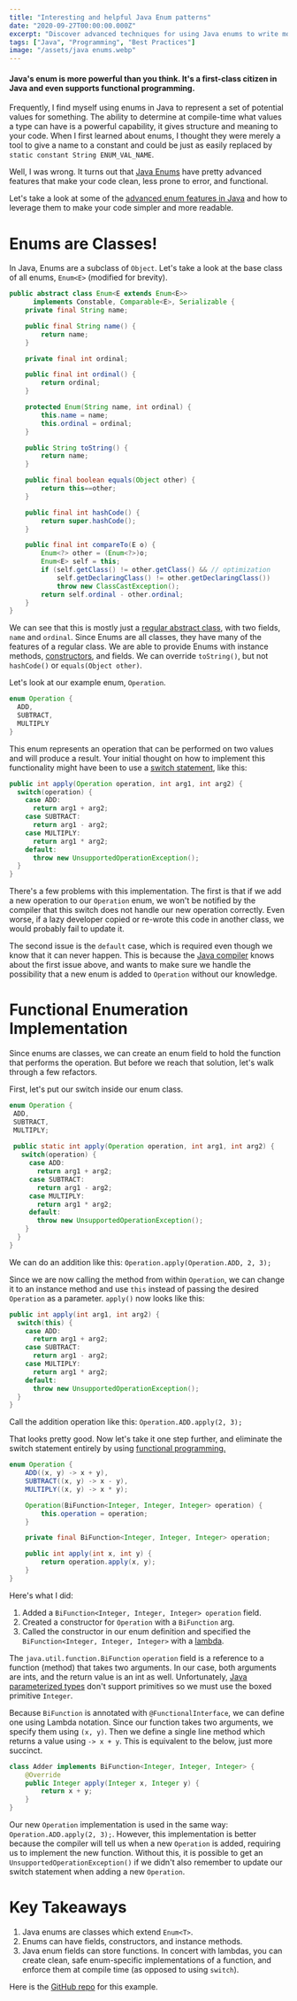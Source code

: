 ```yaml
---
title: "Interesting and helpful Java Enum patterns"
date: "2020-09-27T00:00:00.000Z"
excerpt: "Discover advanced techniques for using Java enums to write more maintainable and type-safe code."
tags: ["Java", "Programming", "Best Practices"]
image: "/assets/java enums.webp"
---
```

#### Java's enum is more powerful than you think. It's a first-class citizen in Java and even supports functional programming.

Frequently, I find myself using enums in Java to represent a set of potential values for something. The ability to determine at compile-time what values a type can have is a powerful capability, it gives structure and meaning to your code. When I first learned about enums, I thought they were merely a tool to give a name to a constant and could be just as easily replaced by `static constant String ENUM_VAL_NAME`.

Well, I was wrong. It turns out that [Java Enums](https://javarevisited.blogspot.com/2011/08/enum-in-java-example-tutorial.html) have pretty advanced features that make your code clean, less prone to error, and functional.

Let's take a look at some of the [advanced enum features in Java](http://www.java67.com/2018/07/java-enum-tutorial-10-things-java-devs.html) and how to leverage them to make your code simpler and more readable.

# Enums are Classes!

In Java, Enums are a subclass of `Object`. Let's take a look at the base class of all enums, `Enum<E>` (modified for brevity).

```java
public abstract class Enum<E extends Enum<E>>
      implements Constable, Comparable<E>, Serializable {
    private final String name;

    public final String name() {
        return name;
    }

    private final int ordinal;

    public final int ordinal() {
        return ordinal;
    }

    protected Enum(String name, int ordinal) {
        this.name = name;
        this.ordinal = ordinal;
    }

    public String toString() {
        return name;
    }

    public final boolean equals(Object other) {
        return this==other;
    }

    public final int hashCode() {
        return super.hashCode();
    }

    public final int compareTo(E o) {
        Enum<?> other = (Enum<?>)o;
        Enum<E> self = this;
        if (self.getClass() != other.getClass() && // optimization
            self.getDeclaringClass() != other.getDeclaringClass())
            throw new ClassCastException();
        return self.ordinal - other.ordinal;
    }
}
```

We can see that this is mostly just a [regular abstract class](https://javarevisited.blogspot.com/2010/10/abstraction-in-java.html), with two fields, `name` and `ordinal`. Since Enums are all classes, they have many of the features of a regular class. We are able to provide Enums with instance methods, [constructors](https://javarevisited.blogspot.com/2012/12/what-is-constructor-in-java-example-chainning-overloading.html), and fields. We can override `toString()`, but not `hashCode()` or `equals(Object other)`.
 
Let's look at our example enum, `Operation`.

```java
enum Operation { 
  ADD, 
  SUBTRACT, 
  MULTIPLY 
}
```

This enum represents an operation that can be performed on two values and will produce a result. Your initial thought on how to implement this functionality might have been to use a [switch statement](https://www.java67.com/2012/09/how-to-use-java-enum-in-switch-case-example.html), like this:

```java
public int apply(Operation operation, int arg1, int arg2) { 
  switch(operation) { 
    case ADD: 
      return arg1 + arg2; 
    case SUBTRACT: 
      return arg1 - arg2; 
    case MULTIPLY: 
      return arg1 * arg2; 
    default: 
      throw new UnsupportedOperationException(); 
  } 
}
```

There's a few problems with this implementation. The first is that if we add a new operation to our `Operation` enum, we won't be notified by the compiler that this switch does not handle our new operation correctly. Even worse, if a lazy developer copied or re-wrote this code in another class, we would probably fail to update it.

The second issue is the `default` case, which is required even though we know that it can never happen. This is because the [Java compiler](https://javarevisited.blogspot.com/2011/12/jre-jvm-jdk-jit-in-java-programming.html) knows about the first issue above, and wants to make sure we handle the possibility that a new enum is added to `Operation` without our knowledge.

# Functional Enumeration Implementation

Since enums are classes, we can create an enum field to hold the function that performs the operation. But before we reach that solution, let's walk through a few refactors.

First, let's put our switch inside our enum class.

```java
enum Operation {
 ADD,
 SUBTRACT,
 MULTIPLY;
  
 public static int apply(Operation operation, int arg1, int arg2) { 
   switch(operation) {
     case ADD: 
       return arg1 + arg2;
     case SUBTRACT: 
       return arg1 - arg2;
     case MULTIPLY: 
       return arg1 * arg2;
     default: 
       throw new UnsupportedOperationException(); 
    } 
  } 
}
```

We can do an addition like this: `Operation.apply(Operation.ADD, 2, 3);`

Since we are now calling the method from within `Operation`, we can change it to an instance method and use `this` instead of passing the desired `Operation` as a parameter. `apply()` now looks like this:

```java
public int apply(int arg1, int arg2) { 
  switch(this) { 
    case ADD: 
      return arg1 + arg2; 
    case SUBTRACT: 
      return arg1 - arg2;
    case MULTIPLY: 
      return arg1 * arg2; 
    default: 
      throw new UnsupportedOperationException(); 
  }
}
```

Call the addition operation like this: `Operation.ADD.apply(2, 3);`

That looks pretty good. Now let's take it one step further, and eliminate the switch statement entirely by using [functional programming.](https://javarevisited.blogspot.com/2020/04/top-5-courses-to-learn-functional-programming-in-java-with-lambda-and-stream.html)

```java
enum Operation {
    ADD((x, y) -> x + y),
    SUBTRACT((x, y) -> x - y),
    MULTIPLY((x, y) -> x * y);

    Operation(BiFunction<Integer, Integer, Integer> operation) {
        this.operation = operation;
    }

    private final BiFunction<Integer, Integer, Integer> operation;

    public int apply(int x, int y) {
        return operation.apply(x, y);
    }
}
```

Here's what I did:

1. Added a `BiFunction<Integer, Integer, Integer> operation` field.
2. Created a constructor for `Operation` with a `BiFunction` arg.
3. Called the constructor in our enum definition and specified the `BiFunction<Integer, Integer, Integer>` with a [lambda](https://javarevisited.blogspot.com/2018/08/top-5-java-8-courses-to-learn-online.html).

The `java.util.function.BiFunction` `operation` field is a reference to a function (method) that takes two arguments. In our case, both arguments are ints, and the return value is an int as well. Unfortunately, [Java parameterized types](https://javarevisited.blogspot.com/2012/08/how-to-write-parametrized-class-method-Generic-example.html) don't support primitives so we must use the boxed primitive `Integer`.

Because `BiFunction` is annotated with `@FunctionalInterface`, we can define one using Lambda notation. Since our function takes two arguments, we specify them using `(x, y)`. Then we define a single line method which returns a value using `-> x + y`. This is equivalent to the below, just more succinct.

```java
class Adder implements BiFunction<Integer, Integer, Integer> {
    @Override
    public Integer apply(Integer x, Integer y) {
        return x + y;
    }
}
```

Our new `Operation` implementation is used in the same way: `Operation.ADD.apply(2, 3);`. However, this implementation is better because the compiler will tell us when a new `Operation` is added, requiring us to implement the new function. Without this, it is possible to get an `UnsupportedOperationException()` if we didn't also remember to update our switch statement when adding a new `Operation`.

# Key Takeaways

1. Java enums are classes which extend `Enum<T>`.
2. Enums can have fields, constructors, and instance methods.
3. Java enum fields can store functions. In concert with lambdas, you can create clean, safe enum-specific implementations of a function, and enforce them at compile time (as opposed to using `switch`).

Here is the [GitHub repo](https://github.com/alex-power/java-enum-example) for this example.